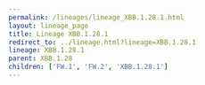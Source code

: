 ```yaml
---
permalink: /lineages/lineage_XBB.1.28.1.html
layout: lineage_page
title: Lineage XBB.1.28.1
redirect_to: ../lineage.html?lineage=XBB.1.28.1
lineage: XBB.1.28.1
parent: XBB.1.28
children: ['FW.1', 'FW.2', 'XBB.1.28.1']
---
```

